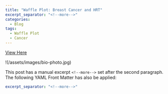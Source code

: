 ```yaml
---
title: "Waffle Plot: Breast Cancer and HRT"
excerpt_separator: "<!--more-->"
categories:
  - Blog
tags:
  - Waffle Plot
  - Cancer
---
```


[View Here](https://thebms.org.uk/wp-content/uploads/2023/01/WHC-Infographics-JANUARY-2023-BreastCancerRisks.pdf)

!(/assets/images/bio-photo.jpg)


<!--more-->

This post has a manual excerpt `<!--more-->` set after the second paragraph. The following YAML Front Matter has also be applied:

```yaml
excerpt_separator: "<!--more-->"
```

